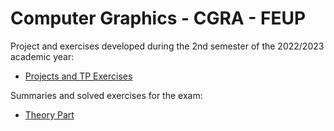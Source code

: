 # Computer Graphics - CGRA - FEUP

Project and exercises developed during the 2nd semester of the 2022/2023 academic year:

- [Projects and TP Exercises](/project-and-tps)

Summaries and solved exercises for the exam:

- [Theory Part](/theory)
